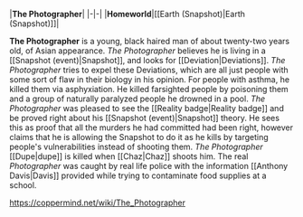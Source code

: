 |**The Photographer**|
|-|-|
|**Homeworld**|[[Earth (Snapshot)\|Earth (Snapshot)]]|

**The Photographer** is a young, black haired man of about twenty-two years old, of Asian appearance. *The Photographer* believes he is living in a [[Snapshot (event)\|Snapshot]], and looks for [[Deviation\|Deviations]]. *The Photographer* tries to expel these Deviations, which are all just people with some sort of flaw in their biology in his opinion. For people with asthma, he killed them via asphyxiation. He killed farsighted people by poisoning them and a group of naturally paralyzed people he drowned in a pool.
*The Photographer* was pleased to see the [[Reality badge\|Reality badge]] and be proved right about his [[Snapshot (event)\|Snapshot]] theory. He sees this as proof that all the murders he had committed had been right, however claims that he is allowing the Snapshot to do it as he kills by targeting people's vulnerabilities instead of shooting them. *The Photographer* [[Dupe\|dupe]] is killed when [[Chaz\|Chaz]] shoots him. The real *Photographer* was caught by real life police with the information [[Anthony Davis\|Davis]] provided while trying to contaminate food supplies at a school.



https://coppermind.net/wiki/The_Photographer